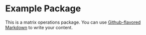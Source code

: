 # Example Package

This is a matrix operations package. You can use
[Github-flavored Markdown](https://guides.github.com/features/mastering-markdown/)
to write your content.